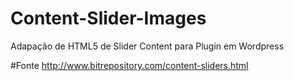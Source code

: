 # Content-Slider-Images
Adapação de HTML5 de Slider Content para Plugin em Wordpress


#Fonte
http://www.bitrepository.com/content-sliders.html

